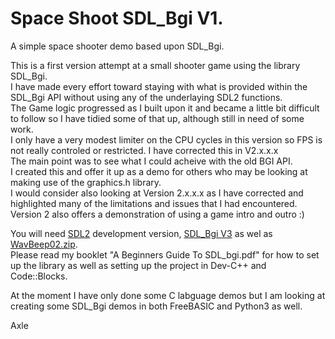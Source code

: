 # Space Shoot SDL_Bgi V1.

A simple space shooter demo based upon SDL_Bgi.  

This is a first version attempt at a small shooter game using the library SDL_Bgi.  
I have made every effort toward staying with what is provided within the SDL_Bgi API without using any of the underlaying SDL2 functions.  
The Game logic progressed as I built upon it and became a little bit difficult to follow so I have tidied some of that up, although still in need of some work.  
I only have a very modest limiter on the CPU cycles in this version so FPS is not really controled or restricted. I have corrected this in V2.x.x.x  
The main point was to see what I could acheive with the old BGI API.  
I created this and offer it up as a demo for others who may be looking at making use of the graphics.h library.  
I would consider also looking at Version 2.x.x.x as I have corrected and highlighted many of the limitations and issues that I had encountered.  
Version 2 also offers a demonstration of using a game intro and outro :)  

You will need [SDL2](https://github.com/libsdl-org/SDL) development version, [SDL_Bgi V3](https://sdl-bgi.sourceforge.io/) as wel as [WavBeep02.zip](https://encode.su/threads/383-A-command-line-tool-for-Windows-which-beeps-through-the-System-Speaker).  
Please read my booklet "A Beginners Guide To SDL_bgi.pdf" for how to set up the library as well as setting up the project in Dev-C++ and Code::Blocks.

At the moment I have only done some C labguage demos but I am looking at creating some SDL_Bgi demos in both FreeBASIC and Python3 as well.

Axle  
